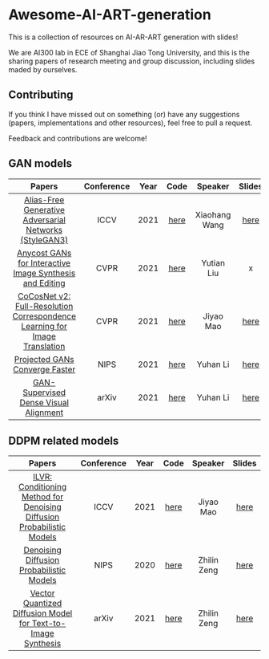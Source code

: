 # Awesome-AI-ART-generation
This is a  collection of resources on AI-AR-ART generation with slides!

We are AI300 lab in ECE of Shanghai Jiao Tong University, and this is the sharing papers of research meeting and group discussion, including slides maded by ourselves.

## Contributing

If you think I have missed out on something (or) have any suggestions (papers, implementations and other resources), feel free to pull a request.

Feedback and contributions are welcome!

## GAN models

Papers | Conference | Year | Code | Speaker |Slides
:-------------------------------------------------------:|:------:|:----:|:----:|:------------------:|:----:|
[Alias-Free Generative Adversarial Networks (StyleGAN3)](https://arxiv.org/abs/2106.12423)  | ICCV | 2021 | [here](https://github.com/NVlabs/stylegan3) | Xiaohang Wang | [here](https://1drv.ms/p/s!AlS0P3vuVTvigzN1tENqJ7I6-fgL?e=LNdqOa) 
[Anycost GANs for Interactive Image Synthesis and Editing](https://arxiv.org/abs/2103.03243)   |   CVPR   |     2021      |   [here](https://github.com/mit-han-lab/anycost-gan)  |   Yutian Liu  | x 
[CoCosNet v2: Full-Resolution Correspondence Learning for Image Translation](https://arxiv.org/abs/2012.02047)  |CVPR | 2021 | [here](https://github.com/microsoft/CoCosNet-v2) | Jiyao Mao | [here](https://1drv.ms/p/s!AlS0P3vuVTvigzHLrLegglUWRcPL?e=XS46dI) 
[Projected GANs Converge Faster](https://arxiv.org/abs/2111.01007)   |   NIPS   |     2021      |   [here](https://github.com/autonomousvision/projected_gan)  |   Yuhan Li  | [here](https://1drv.ms/p/s!AlS0P3vuVTvigzabp4-izhOKhtuh?e=OgaS12) 
[GAN-Supervised Dense Visual Alignment](https://arxiv.org/abs/2112.05143)   |   arXiv   |     2021      |   [here](https://github.com/wpeebles/gangealing)  |   Yuhan Li  | [here](https://1drv.ms/p/s!AlS0P3vuVTvigzd_qzNmfcws_Jdu?e=wTlcfU) 


## DDPM related models

Papers | Conference | Year | Code | Speaker |Slides
:-------------------------------------------------------:|:------:|:----:|:----:|:------------------:|:----:|
[ILVR: Conditioning Method for Denoising Diffusion Probabilistic Models](https://arxiv.org/abs/2108.02938)   | ICCV   |     2021      |   [here](https://github.com/jychoi118/ilvr_adm) |  Jiyao Mao   | [here](https://1drv.ms/p/s!AlS0P3vuVTvigzHLrLegglUWRcPL?e=XS46dI) 
[Denoising Diffusion Probabilistic Models](https://arxiv.org/abs/2006.11239)   | NIPS   |     2020      |   [here](https://github.com/hojonathanho/diffusion) |  Zhilin Zeng   | [here](https://1drv.ms/p/s!AlS0P3vuVTvigzDpKqZGk2wH5b6h?e=ivIBLm) 
[Vector Quantized Diffusion Model for Text-to-Image Synthesis](https://arxiv.org/abs/2111.14822)   | arXiv   |     2021      |   [here](https://github.com/microsoft/VQ-Diffusion) |  Zhilin Zeng   | [here](https://1drv.ms/p/s!AlS0P3vuVTvigzDpKqZGk2wH5b6h?e=ivIBLm) 
